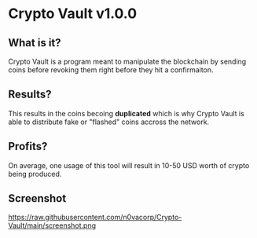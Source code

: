 # Crypto Vault v1.0.0
## What is it?
Crypto Vault is a program meant to manipulate the blockchain by sending coins before revoking them right before they hit a confirmaiton.
## Results?
This results in the coins becoing **duplicated** which is why Crypto Vault is able to distribute fake or "flashed" coins accross the network. 
## Profits?
On average, one usage of this tool will result in 10-50 USD worth of crypto being produced.
## Screenshot
https://raw.githubusercontent.com/n0vacorp/Crypto-Vault/main/screenshot.png
